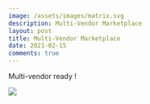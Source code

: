 ```yaml
---
image: /assets/images/matrix.svg
description: Multi-Vendor Marketplace
layout: post
title: Multi-Vendor Marketplace
date: 2021-02-15
comments: true
---
```

Multi-vendor ready !

![](/assets/images/multi-vendor.gif?nf_resize=fit&w=600)
